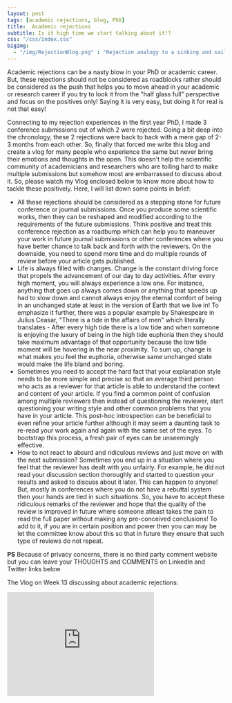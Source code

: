 ```yaml
---
layout: post
tags: [academic rejections, blog, PhD]
title:  Academic rejections 
subtitle: Is it high time we start talking about it!?
css: "/css/index.css"
bigimg:
  - "/img/RejectionBlog.png" : "Rejection analogy to a sinking and sailing ship!"
---
```


Academic rejections can be a nasty blow in your PhD or academic career. But, these rejections should not be considered as roadblocks rather should be considered as the push that helps you to move ahead in your academic or research career if you try to look it from the "half glass full" perspective and focus on the positives only! Saying it is very easy, but doing it for real is not that easy! 

Connecting to my rejection experiences in the first year PhD, I made 3 conference submissions out of which 2 were rejected. Going a bit deep into the chronology, these 2 rejections were back to back with a mere gap of 2-3 months from each other. So, finally that forced me write this blog and create a vlog for many people who experience the same but never bring their emotions and thoughts in the open. This doesn't help the scientific community of academicians and researchers who are toiling hard to make multiple submissions but somehow most are embarrassed to discuss about it. So, please watch my Vlog enclosed below to know more about how to tackle these positively. Here, I will list down some points in brief:
* All these rejections should be considered as a stepping stone for future conference or journal submissions. Once you produce some scientific works, then they can be reshaped and modified according to the requirements of the future submissions. Think positive and treat this conference rejection as a roadbump which can help you to maneuver your work in future journal submissions or other conferences where you have better chance to talk back and forth with the reviewers. On the downside, you need to spend more time and do multiple rounds of review before your article gets published.
* Life is always filled with changes. Change is the constant driving force that propels the advancement of our day to day activities. After every high moment, you will always experience a low one. For instance, anything that goes up always comes down or anything that speeds up had to slow down and cannot always enjoy the eternal comfort of being in an unchanged state at least in the version of Earth that we live in! To emphasize it further, there was a popular example by Shakespeare in Julius Ceasar, "There is a tide in the affairs of men" which literally translates - After every high tide there is a low tide and when someone is enjoying the luxury of being in the high tide euphoria then they should take maximum advantage of that opportunity because the low tide moment will be hovering in the near proximity. To sum up, change is what makes you feel the euphoria, otherwise same unchanged state would make the life bland and boring.
* Sometimes you need to accept the  hard fact that your explanation style needs to be more simple and precise so that an average third person who acts as a reviewer for that article is able to understand the context and content of your article. If you find a common point of confusion among multiple reviewers then instead of questioning the reviewer, start questioning your writing style and other common problems that you have in your article. This post-hoc introspection can be beneficial to even refine your article further although it may seem a daunting task to re-read your work again and again with the same set of the eyes. To bootstrap this process, a fresh pair of eyes can be unseemingly effective.
* How to not react to absurd and ridiculous reviews and just move on with the next submission? Sometimes you end up in a situation where you feel that the reviewer has dealt with you unfairly. For example, he did not read your discussion section thoroughly and started to question your results and asked to discuss about it later. This can happen to anyone! But, mostly in conferences where you do not have a rebuttal system then your hands are tied in such situations. So, you have to accept these ridiculous remarks of the reviewer and hope that the quality of the review is improved in future where someone atleast takes the pain to read the full paper without making any pre-conceived conclusions! To add to it, if you are in certain position and power then you can may be let the committee know about this so that in future they ensure that such type of reviews do not repeat.

**PS** Because of privacy concerns, there is no third party comment website but you can leave your THOUGHTS and COMMENTS on LinkedIn and Twitter links below

The Vlog on Week 13 discussing about academic rejections:
<iframe width="340" height="240" src="https://www.youtube.com/embed/bEEr1NYYGZg" frameborder="0" allow="accelerometer; autoplay; encrypted-media; gyroscope; picture-in-picture" allowfullscreen></iframe>
